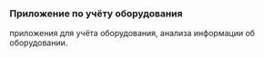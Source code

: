 ### Приложение по учёту оборудования
приложения для учёта оборудования, анализа информации об оборудовании.
